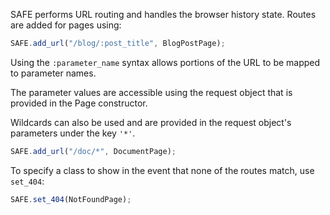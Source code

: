 SAFE performs URL routing and handles the browser history state. Routes are added for pages using:

```javascript
SAFE.add_url("/blog/:post_title", BlogPostPage);
```

Using the ```:parameter_name``` syntax allows portions of the URL to be mapped to parameter names.

The parameter values are accessible using the request object that is provided in the Page constructor.

Wildcards can also be used and are provided in the request object's parameters under the key ```'*'```.

```javascript
SAFE.add_url("/doc/*", DocumentPage);
```

To specify a class to show in the event that none of the routes match, use ```set_404```:

```javascript
SAFE.set_404(NotFoundPage);
```
